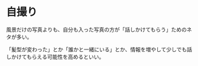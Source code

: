 # 自撮り

風景だけの写真よりも、自分も入った写真の方が「話しかけてもらう」ためのネタが多い。

「髪型が変わった」とか「誰かと一緒にいる」とか、情報を増やして少しでも話しかけてもらえる可能性を高めるといい。
